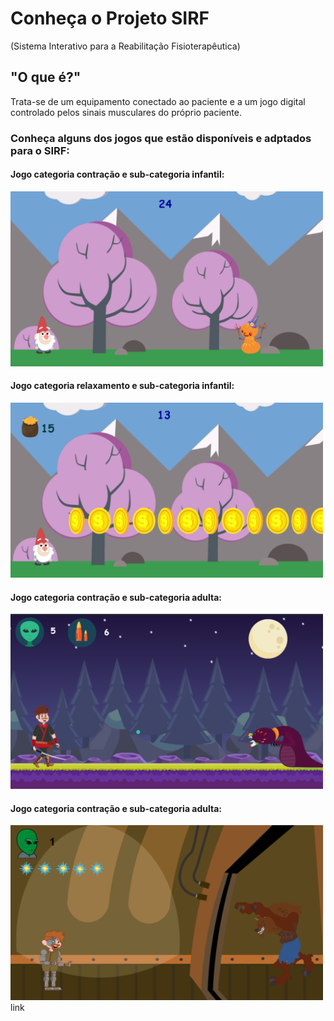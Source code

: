 # Conheça o Projeto SIRF
(Sistema Interativo para a Reabilitação Fisioterapêutica)

## "O que é?"
Trata-se de um equipamento conectado ao paciente e a um jogo digital controlado pelos sinais musculares do próprio paciente.

### Conheça alguns dos jogos que estão disponíveis e adptados para o SIRF:

#### Jogo categoria contração e sub-categoria infantil:
<img src="icon1.png" width="500" height="280"> 
 
#### Jogo categoria relaxamento e sub-categoria infantil:
<img src="icon2.png" width="500" height="280"> 

#### Jogo categoria contração e sub-categoria adulta:
<img src="icon3.png" width="500" height="280"> 
<br>

#### Jogo categoria contração e sub-categoria adulta:
<img src="icon4.png" width="500" height="280"> 
link
<center>
